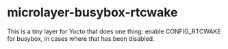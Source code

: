 # microlayer-busybox-rtcwake

This is a tiny layer for Yocto that does one thing: enable
CONFIG_RTCWAKE for busybox, in cases where that has been disabled.
